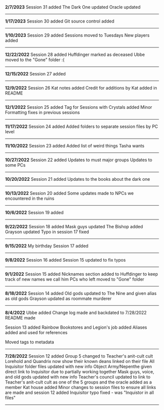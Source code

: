 **2/7/2023**
Session 31 added
The Dark One updated
Oracle updated

---
**1/17/2023**
Session 30 added
Git source control added

---
**1/10/2023**
Session 29 added
Sessions moved to Tuesdays
New players added

---
**12/22/2022**
Session 28 added
Huffdinger marked as deceased
Ubbe moved to the "Gone" folder :(

---
**12/15/2022**
Session 27 added

---
**12/9/2022**
Session 26 Kat notes added
Credit for additions by Kat added in README

---
**12/1/2022**
Session 25 added
Tag for Sessions with Crystals added
Minor Formatting fixes in previous sessions

---
**11/17/2022**
Session 24 added
Added folders to separate session files by PC level

---
**11/10/2022**
Session 23 added
Added list of weird things Tasha wants

---
**10/27/2022**
Session 22 added
Updates to must major groups
Updates to some PCs

---
**10/20/2022**
Session 21 added
Updates to the books about the dark one

---
**10/13/2022**
Session 20 added
Some updates made to NPCs we encountered in the ruins

---
**10/6/2022**
Session 19 added

---
**9/22/2022**
Session 18 added
Mask guys updated
The Bishop added
Grayson updated
Typo in session 17 fixed

---
**9/15/2022**
My birthday
Session 17 added

---
**9/8/2022**
Session 16 added
Session 15 updated to fix typos

---

**9/1/2022**
Session 15 added
Nicknames section added to Huffdinger to keep track of new names we call him
PCs who left moved to "Gone" folder

---

**8/18/2022**
Session 14 added
Old gods updated to The Nine and given alias as old gods
Grayson updated as roommate murderer

---
**8/4/2022**
Ubbe added
Change log made and backdated to 7/28/2022
README made

Session 13 added
Rainbow Bookstores and Legion's job added
Aliases added and used for references 

Moved tags to metadata

---
**7/28/2022**
Session 12 added
Group 5 changed to Teacher's anit-cult cult 
Lorehold and Quandrix now show their known deans linked on their file 
All Inquisitor folder files updated with new info 
Object Army/Nepenthe given direct link to Inquisitor due to partially working together 
Mask guys, voice, and old gods updated with new info Teacher's council updated to link to 
Teacher's anit-cult cult as one of the 5 groups and the oracle added as a member 
Kat house added 
Minor changes to session files to ensure all links are made and session 12 added 
Inquisitor typo fixed - was "Inquistor in all files"

---